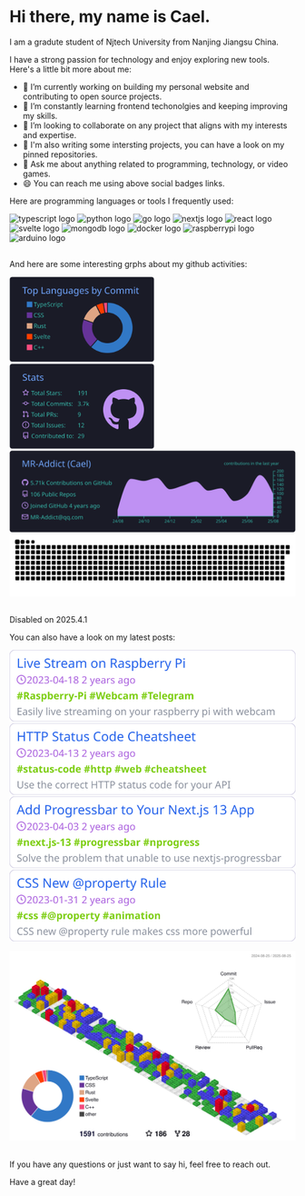 <!-- welcome message -->

# Hi there, my name is Cael.

<!-- badge -->
<!-- <div>
  <a href="https://t.me/owencael" target="_blank">
    <img height="35" alt="telegram logo" src="https://img.shields.io/static/v1?message=Telegrm&logo=telegram&label=&color=2CA5E0&logoColor=white&labelColor=&style=for-the-badge" />
  </a>
  <a href="mailto:MR-Addict@qq.com" target="_blank">
    <img height="35" alt="gmail logo" src="https://img.shields.io/static/v1?message=Email&logo=gmail&label=&color=A084DC&logoColor=white&labelColor=&style=for-the-badge" />
  </a>
  <a href="https://mraddict.top" target="_blank">
    <img height="35" alt="microsoft-outlook logo" src="https://img.shields.io/static/v1?message=Website&logo=microsoft-outlook&label=&color=7F167F&logoColor=white&labelColor=&style=for-the-badge" />
  </a>
</div>

<br/> -->

I am a gradute student of Njtech University from Nanjing Jiangsu China.

I have a strong passion for technology and enjoy exploring new tools. Here's a little bit more about me:

- 🔭 I’m currently working on building my personal website and contributing to open source projects.
- 🌱 I’m constantly learning frontend techonolgies and keeping improving my skills.
- 👯 I’m looking to collaborate on any project that aligns with my interests and expertise.
- 💼 I'm also writing some intersting projects, you can have a look on my pinned repositories.
- 👋 Ask me about anything related to programming, technology, or video games.
- 😄 You can reach me using above social badges links.

Here are programming languages or tools I frequently used:

<div>
  <img height="30" width="42" alt="typescript logo" src="https://cdn.jsdelivr.net/gh/devicons/devicon/icons/typescript/typescript-plain.svg" />
  <img height="30" width="42" alt="python logo" src="https://cdn.jsdelivr.net/gh/devicons/devicon/icons/python/python-original.svg" />
  <!-- <img height="30" width="42" alt="rust logo" src="https://cdn.jsdelivr.net/gh/devicons/devicon/icons/rust/rust-original.svg" /> -->
  <img height="30" width="42" alt="go logo" src="https://cdn.jsdelivr.net/gh/devicons/devicon/icons/go/go-original-wordmark.svg" />
  <img height="30" width="42" alt="nextjs logo" src="https://cdn.jsdelivr.net/gh/devicons/devicon/icons/nextjs/nextjs-original.svg" />
  <img height="30" width="42" alt="react logo" src="https://cdn.jsdelivr.net/gh/devicons/devicon/icons/react/react-original.svg" />
  <img height="30" width="42" alt="svelte logo" src="https://cdn.jsdelivr.net/gh/devicons/devicon/icons/svelte/svelte-original.svg" />
  <img height="30" width="42" alt="mongodb logo" src="https://cdn.jsdelivr.net/gh/devicons/devicon/icons/mongodb/mongodb-original.svg" />
  <img height="30" width="42" alt="docker logo" src="https://cdn.jsdelivr.net/gh/devicons/devicon/icons/docker/docker-original.svg" />
  <img height="30" width="42" alt="raspberrypi logo" src="https://cdn.jsdelivr.net/gh/devicons/devicon/icons/raspberrypi/raspberrypi-original.svg"/>
  <img height="30" width="42" alt="arduino logo" src="https://cdn.jsdelivr.net/gh/devicons/devicon/icons/arduino/arduino-original.svg" />
</div>

##

And here are some interesting grphs about my github activities:

<!-- grph -->
<div>
  <div>
    <img height="150" alt="stats graph" src="https://raw.githubusercontent.com/MR-Addict/MR-Addict/build/profile-summary-card-output/tokyonight/2-most-commit-language.svg" />
    <img height="150" alt="languages graph" src="https://raw.githubusercontent.com/MR-Addict/MR-Addict/build/profile-summary-card-output/tokyonight/3-stats.svg" />
  </div>
  <img src="https://raw.githubusercontent.com/MR-Addict/MR-Addict/build/profile-summary-card-output/tokyonight/0-profile-details.svg" alt="profile detail" />
  <img src="https://raw.githubusercontent.com/MR-Addict/MR-Addict/build/snake/github-contribution-grid-snake.svg" alt="Snake animation" />
</div>

##

Disabled on 2025.4.1

You can also have a look on my latest posts:

[![post1](https://raw.githubusercontent.com/MR-Addict/MR-Addict/build/posts/post1.svg)](https://playground.mraddict.vercel.app/api/blog/redirect?index=1)
[![post2](https://raw.githubusercontent.com/MR-Addict/MR-Addict/build/posts/post2.svg)](https://playground.mraddict.vercel.app/api/blog/redirect?index=2)
[![post3](https://raw.githubusercontent.com/MR-Addict/MR-Addict/build/posts/post3.svg)](https://playground.mraddict.vercel.app/api/blog/redirect?index=3)
[![post4](https://raw.githubusercontent.com/MR-Addict/MR-Addict/build/posts/post4.svg)](https://playground.mraddict.vercel.app/api/blog/redirect?index=4)

<!-- profile-3d-contrib -->

<img src="https://raw.githubusercontent.com/MR-Addict/MR-Addict/build/profile-3d-contrib/profile-gitblock.svg" alt="profile-3d-contrib"/>

##

If you have any questions or just want to say hi, feel free to reach out.

Have a great day!
